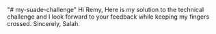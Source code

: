 "# my-suade-challenge" 
Hi Remy,
Here is my solution to the technical challenge and I look forward to your feedback while keeping my fingers crossed.
Sincerely,
Salah.